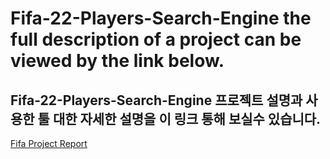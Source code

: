 # Fifa-22-Players-Search-Engine the full description of a project can be viewed by the link below.
## Fifa-22-Players-Search-Engine 프로젝트 설명과 사용한 툴 대한 자세한 설명을 이 링크 통해 보실수 있습니다.

<a href="">Fifa Project Report</a>
